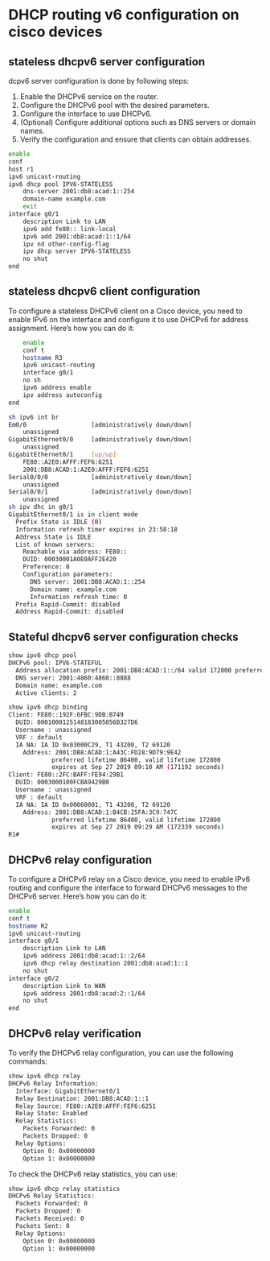 # DHCP routing v6 configuration on cisco devices

## stateless dhcpv6 server configuration

dcpv6 server configuration is done by following steps:

1. Enable the DHCPv6 service on the router.
2. Configure the DHCPv6 pool with the desired parameters.
3. Configure the interface to use DHCPv6.
4. (Optional) Configure additional options such as DNS servers or domain names.
5. Verify the configuration and ensure that clients can obtain addresses.

```bash
enable
conf
host r1
ipv6 unicast-routing
ipv6 dhcp pool IPV6-STATELESS
    dns-server 2001:db8:acad:1::254
    domain-name example.com
    exit
interface g0/1
    description Link to LAN
    ipv6 add fe80:: link-local
    ipv6 add 2001:db8:acad:1::1/64
    ipv nd other-config-flag
    ipv dhcp server IPV6-STATELESS
    no shut
end
```

## stateless dhcpv6 client configuration

To configure a stateless DHCPv6 client on a Cisco device, you need to enable IPv6 on the interface and configure it to use DHCPv6 for address assignment. Here’s how you can do it:

```bash
    enable
    conf t
    hostname R3
    ipv6 unicast-routing
    interface g0/1
    no sh
    ipv6 address enable
    ipv address autoconfig
end

sh ipv6 int br
Em0/0                  [administratively down/down]
    unassigned
GigabitEthernet0/0     [administratively down/down]
    unassigned
GigabitEthernet0/1     [up/up]
    FE80::A2E0:AFFF:FEF6:6251
    2001:DB8:ACAD:1:A2E0:AFFF:FEF6:6251
Serial0/0/0            [administratively down/down]
    unassigned
Serial0/0/1            [administratively down/down]
    unassigned
sh ipv dhc in g0/1
GigabitEthernet0/1 is in client mode
  Prefix State is IDLE (0)
  Information refresh timer expires in 23:58:18
  Address State is IDLE
  List of known servers:
    Reachable via address: FE80::
    DUID: 00030001A0E0AFF2E420
    Preference: 0
    Configuration parameters:
      DNS server: 2001:DB8:ACAD:1::254
      Domain name: example.com
      Information refresh time: 0
  Prefix Rapid-Commit: disabled
  Address Rapid-Commit: disabled
```

## Stateful dhcpv6 server configuration checks

```bash
show ipv6 dhcp pool
DHCPv6 pool: IPV6-STATEFUL
  Address allocation prefix: 2001:DB8:ACAD:1::/64 valid 172800 preferred 86400 (2 in use,  0 conflicts)
  DNS server: 2001:4860:4860::8888
  Domain name: example.com
  Active clients: 2

show ipv6 dhcp binding
Client: FE80::192F:6FBC:9DB:B749
  DUID: 0001000125148183005056B327D6
  Username : unassigned
  VRF : default
  IA NA: IA ID 0x03000C29, T1 43200, T2 69120
    Address: 2001:DB8:ACAD:1:A43C:FD28:9D79:9E42
            preferred lifetime 86400, valid lifetime 172800
            expires at Sep 27 2019 09:10 AM (171192 seconds)
Client: FE80::2FC:BAFF:FE94:29B1
  DUID: 0003000100FCBA9429B0
  Username : unassigned
  VRF : default
  IA NA: IA ID 0x00060001, T1 43200, T2 69120
    Address: 2001:DB8:ACAD:1:B4CB:25FA:3C9:747C
            preferred lifetime 86400, valid lifetime 172800
            expires at Sep 27 2019 09:29 AM (172339 seconds)
R1#

```

## DHCPv6 relay configuration

To configure a DHCPv6 relay on a Cisco device, you need to enable IPv6 routing and configure the interface to forward DHCPv6 messages to the DHCPv6 server. Here’s how you can do it:

```bash
enable
conf t
hostname R2
ipv6 unicast-routing
interface g0/1
    description Link to LAN
    ipv6 address 2001:db8:acad:1::2/64
    ipv6 dhcp relay destination 2001:db8:acad:1::1
    no shut
interface g0/2
    description Link to WAN
    ipv6 address 2001:db8:acad:2::1/64
    no shut
end
```

## DHCPv6 relay verification

To verify the DHCPv6 relay configuration, you can use the following commands:

```bash
show ipv6 dhcp relay
DHCPv6 Relay Information:
  Interface: GigabitEthernet0/1
  Relay Destination: 2001:DB8:ACAD:1::1
  Relay Source: FE80::A2E0:AFFF:FEF6:6251
  Relay State: Enabled
  Relay Statistics:
    Packets Forwarded: 0
    Packets Dropped: 0
  Relay Options:
    Option 0: 0x00000000
    Option 1: 0x00000000
```

To check the DHCPv6 relay statistics, you can use:

```bash
show ipv6 dhcp relay statistics
DHCPv6 Relay Statistics:
  Packets Forwarded: 0
  Packets Dropped: 0
  Packets Received: 0
  Packets Sent: 0
  Relay Options:
    Option 0: 0x00000000
    Option 1: 0x00000000
```
